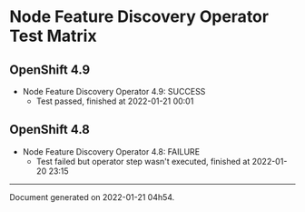 
Node Feature Discovery Operator Test Matrix
===========================================

OpenShift 4.9
-------------



* Node Feature Discovery Operator 4.9: SUCCESS
  - Test passed, finished at 2022-01-21 00:01

OpenShift 4.8
-------------



* Node Feature Discovery Operator 4.8: FAILURE
  - Test failed but operator step wasn't executed, finished at 2022-01-20 23:15

---
Document generated on 2022-01-21 04h54.
